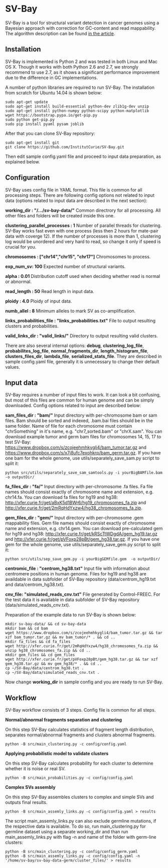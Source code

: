 SV-Bay
======

SV-Bay is a tool for structural variant detection in cancer genomes using a Bayesian approach with correction for GC-content and read mappability. The algorithm description can be found [in the article](http://www.ncbi.nlm.nih.gov/pubmed/26740523).

Installation
------------

SV-Bay is implemented is Python 2 and was tested in both Linux and Mac OS X. Though it works with both Python 2.6 and 2.7, we strongly recommend to use 2.7, as it shows a significant performance improvement due to the difference in GC implementations.

A number of python libraries are required to run SV-Bay. The installation from scratch for Ubuntu 14.04 is shown below:

```
sudo apt-get update
sudo apt-get install build-essential python-dev zlib1g-dev unzip
sudo apt-get install python-numpy python-scipy python-matplotlib
wget https://bootstrap.pypa.io/get-pip.py
sudo python get-pip.py
sudo pip install pyaml pysam joblib
```

After that you can clone SV-Bay repository:

```
sudo apt-get install git
git clone https://github.com/InstitutCurie/SV-Bay.git
```

Then edit sample config.yaml file and proceed to input data preparation, as explained below.

Configuration
-------------

SV-Bay uses config file in YAML format. This file is common for all processing steps. There are following config options not related to input data (options related to input data are described in the next section):

__working_dir : "/.../sv-bay-data/"__ Common directrory for all processing. All other files and folders will be created inside this one.

__clustering_parallel_processes : 1__ Number of parallel threads for clustering. SV-Bay works fast even with one process (less then 2 hours for mate-pair data with coverge 12). If the number of processes is more than 1, clustering log would be unordered and very hard to read, so change it only if speed is crucial for you.

__chromosomes : ["chr14","chr15", "chr17"]__ Chromosomes to process.

__exp_num_sv: 100__ Expected number of structural variants.

__alpha : 0.01__ Distribution cutoff used when deciding whether read is normal or abnormal.

__read_length : 50__ Read length in input data.

__ploidy : 4.0__ Ploidy of input data.

__numb_allel : 8__ Minimum alleles to mark SV as co-amplification.

__links_probabilities_file : "links_probabilities.txt"__ File to output resulting clusters and probabilities.

__valid_links_dir : "valid_links/"__ Directory to output resulting valid clusters.

There are also several internal options: __debug__, __clustering_log_file__, __probabilites_log_file__, __normal_fragments_dir__, __length_histogram_file__, __clusters_files_dir__, __lambda_file__, __serialized_stats_file__. They are described in sample config.yaml file, generally it is unnecessary to change their default values.

Input data
----------

SV-Bay requires a number of input files to work. It can look a bit confusing, but most of this files are common for human genome and can be simply downloaded. Config options related to input are described below:

__sam_files_dir : "bam/"__ Input directory with per-chromosome bam or sam files. Bam should be sorted and indexed, .bam.bai files should be in the same folder. Name of file for each chromosome must contain "chrSomething" in it's name, e.g. "chr7_sorted.bam" or "chrX.sam". You can download example tumor and germ bam files for chromosomes 14, 15, 17 to test SV-Bay: https://www.dropbox.com/s/zcojeehmhkygli4/bam_tumor.tar.gz and https://www.dropbox.com/s/x7j8ufc7exohkrp/bam_germ.tar.gz. If you have one bam for the whole genome, use utils/separately_save_sam.py script to split it:

```
python src/utils/separately_save_sam_samtools.py -i yourBigBAMfile.bam -o outputDir/
```

__fa_files_dir : "fa/"__ Input directory with per-chromosome .fa files. Fa file names should consist exactly of chromosome name and extension, e.g. chr14.fa. You can download fa files for hg19 and hg38: http://xfer.curie.fr/get/aBxK5d1BWr6/hg19_chromosomes_fa.zip and http://xfer.curie.fr/get/2mRqHdYxzw4/hg38_chromosomes_fa.zip.

__gem_files_dir : "gem/"__ Input directory with per-chromosome .gem mappability files. Gem file names should consist exactly of chromosome name and extension, e.g. chr14.gem. You can download pre-calculated gem for hg19 and hg38: http://xfer.curie.fr/get/kRScTtWDgdA/gem_hg19.tar.gz and http://xfer.curie.fr/get/pVFoxp28pBt/gem_hg38.tar.gz. If you have one gem for the whole genome, use utils/separately_save_gem.py script to split it:

```
python src/utils/sep_save_gem.py -i yourBigGEMfile.gem  -o outputDir/
```

__centromic_file : "centrom_hg38.txt"__ Input file with information about centromere positions in human genome. Files for hg19 and hg38 are availdable in data subfolder of SV-Bay repository (data/centrom_hg19.txt and data/centrom_hg38.txt).

__cnv_file: "simulated_reads_cnv.txt"__ File generated by Control-FREEC. For the test data it is available in data subfolder of SV-Bay repository (data/simulated_reads_cnv.txt).

Preparation of the example data to run SV-Bay is shown below:

```
mkdir sv-bay-data/ && cd sv-bay-data
mkdir bam && cd bam
wget https://www.dropbox.com/s/zcojeehmhkygli4/bam_tumor.tar.gz && tar xzf bam_tumor.tar.gz && mv bam_tumor/* . && cd ..
mkdir fa_files && cd fa_files
wget http://xfer.curie.fr/get/2mRqHdYxzw4/hg38_chromosomes_fa.zip && unzip hg38_chromosomes_fa.zip && cd ..
mkdir gem_files && cd gem_files
wget http://xfer.curie.fr/get/pVFoxp28pBt/gem_hg38.tar.gz && tar xzf gem_hg38.tar.gz && mv gem_hg38/* . && cd ..
cp ~/SV-Bay/data/centrom_hg38.txt .
cp ~/SV-Bay/data/simulated_reads_cnv.txt .
```

Now change __working_dir__ in sample config and you are ready to run SV-Bay.

Workflow
--------

SV-Bay workflow consists of 3 steps. Config file is common for all steps.

__Normal/abnormal fragments separation and clustering__

On this step SV-Bay calculates statistics of fragment length distribution, separates normal/abnormal fragments and clusters abnormal fragments.

```
python -B src/main_clustering.py -c config/config.yaml
```

__Applying probabilistic model to validate clusters__

On this step SV-Bay calculates probability for each cluster to determine whether it is noise or real SV.

```
python -B src/main_probabilities.py -c config/config.yaml
```

__Complex SVs assembly__

On this step SV-Bay assembles clusters to complex and simple SVs and outputs final results.

```
python -B src/main_assemly_links.py -c config/config.yaml > results
```

The script main_assemly_links.py can also exclude germline mutations, if the respective data is available. To do so, run main_clustering.py for germline dataset using a separate working_dir and than run main_assemly_links.py with flag -n and name of the folder with germ-line clusters:

```
python -B src/main_clustering.py -c config/config_germ.yaml
python -B src/main_assemly_links.py -c config/config.yaml -n '/home/sv-bay/sv-bay-data-germ/cluster_files/' > results
```
